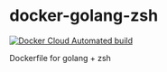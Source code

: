 # docker-golang-zsh

[![Docker Cloud Automated build](https://img.shields.io/docker/cloud/automated/bgpat/golang-zsh.svg)](https://hub.docker.com/r/bgpat/golang-zsh)

Dockerfile for golang + zsh
